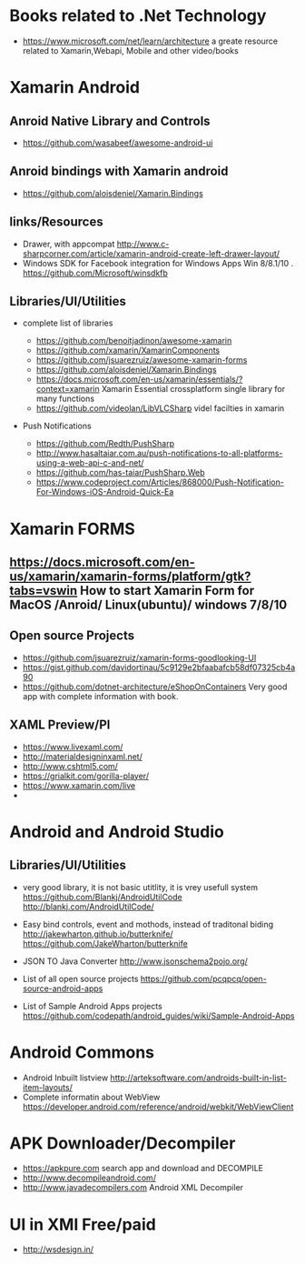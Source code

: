 
# Books related to .Net Technology
 *  https://www.microsoft.com/net/learn/architecture  a greate resource related to Xamarin,Webapi, Mobile and other video/books

# Xamarin Android

## Anroid Native Library and Controls
* https://github.com/wasabeef/awesome-android-ui

## Anroid bindings with Xamarin android 
* https://github.com/aloisdeniel/Xamarin.Bindings

## links/Resources
* Drawer, with appcompat http://www.c-sharpcorner.com/article/xamarin-android-create-left-drawer-layout/
* Windows SDK for Facebook integration for Windows Apps Win 8/8.1/10 . https://github.com/Microsoft/winsdkfb

## Libraries/UI/Utilities
* complete list of libraries 
   * https://github.com/benoitjadinon/awesome-xamarin
   * https://github.com/xamarin/XamarinComponents
   * https://github.com/jsuarezruiz/awesome-xamarin-forms
   * https://github.com/aloisdeniel/Xamarin.Bindings
   * https://docs.microsoft.com/en-us/xamarin/essentials/?context=xamarin   Xamarin Essential crossplatform single library for many          functions
   * https://github.com/videolan/LibVLCSharp  videl facilties in xamarin 

* Push Notifications 
  * https://github.com/Redth/PushSharp
  * http://www.hasaltaiar.com.au/push-notifications-to-all-platforms-using-a-web-api-c-and-net/
  * https://github.com/has-taiar/PushSharp.Web
  * https://www.codeproject.com/Articles/868000/Push-Notification-For-Windows-iOS-Android-Quick-Ea


# Xamarin FORMS

## https://docs.microsoft.com/en-us/xamarin/xamarin-forms/platform/gtk?tabs=vswin How to start Xamarin Form for MacOS /Anroid/ Linux(ubuntu)/ windows 7/8/10

## Open source Projects
  *  https://github.com/jsuarezruiz/xamarin-forms-goodlooking-UI
  *  https://gist.github.com/davidortinau/5c9129e2bfaabafcb58df07325cb4a90
  *  https://github.com/dotnet-architecture/eShopOnContainers  Very good app with complete information with book.
  
  ## XAML Preview/Pl
  *  https://www.livexaml.com/
  *  http://materialdesigninxaml.net/
  *  http://www.cshtml5.com/
  *  https://grialkit.com/gorilla-player/
  *  https://www.xamarin.com/live
  * 
  


# Android and Android Studio
## Libraries/UI/Utilities
*  very good library, it is not basic utitlity, it is vrey usefull system	 https://github.com/Blankj/AndroidUtilCode http://blankj.com/AndroidUtilCode/

* Easy bind controls, event and mothods, instead of traditonal biding http://jakewharton.github.io/butterknife/ https://github.com/JakeWharton/butterknife

* JSON TO Java Converter http://www.jsonschema2pojo.org/
* List of all open source projects https://github.com/pcqpcq/open-source-android-apps
* List of Sample Android Apps projects https://github.com/codepath/android_guides/wiki/Sample-Android-Apps


# Android Commons
* Android Inbuilt listview  http://arteksoftware.com/androids-built-in-list-item-layouts/
* Complete informatin about WebView https://developer.android.com/reference/android/webkit/WebViewClient 

# APK Downloader/Decompiler
* https://apkpure.com  search app and download and DECOMPILE
* http://www.decompileandroid.com/
* http://www.javadecompilers.com Android XML Decompiler


# UI in XMl Free/paid
* http://wsdesign.in/


